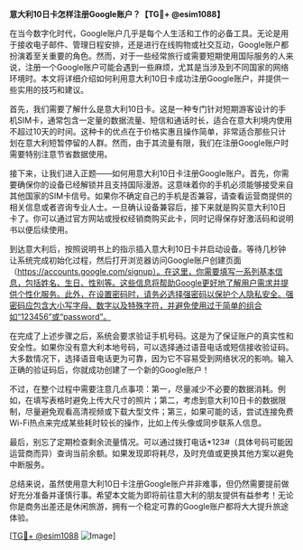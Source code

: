 **意大利10日卡怎样注册Google账户？【TG💪+ @esim1088】**

在当今数字化时代，Google账户几乎是每个人生活和工作的必备工具。无论是用于接收电子邮件、管理日程安排，还是进行在线购物或社交互动，Google账户都扮演着至关重要的角色。然而，对于一些经常旅行或需要短期使用国际服务的人来说，注册一个Google账户可能会遇到一些麻烦，尤其是当涉及到不同国家的网络环境时。本文将详细介绍如何利用意大利10日卡成功注册Google账户，并提供一些实用的技巧和建议。

首先，我们需要了解什么是意大利10日卡。这是一种专门针对短期游客设计的手机SIM卡，通常包含一定量的数据流量、短信和通话时长，适合在意大利境内使用不超过10天的时间。这种卡的优点在于价格实惠且操作简单，非常适合那些只计划在意大利短暂停留的人群。然而，由于其流量有限，我们在注册Google账户时需要特别注意节省数据使用。

接下来，让我们进入正题——如何用意大利10日卡注册Google账户。首先，你需要确保你的设备已经解锁并且支持国际漫游。这意味着你的手机必须能够接受来自其他国家的SIM卡信号。如果你不确定自己的手机是否兼容，请查看运营商提供的相关信息或者咨询专业人士。一旦确认设备兼容后，接下来就是购买意大利10日卡了。你可以通过官方网站或授权经销商购买此卡，同时记得保存好激活码和说明书以便后续使用。

到达意大利后，按照说明书上的指示插入意大利10日卡并启动设备。等待几秒钟让系统完成初始化过程，然后打开浏览器访问Google账户创建页面（https://accounts.google.com/signup）。在这里，你需要填写一系列基本信息，包括姓名、生日、性别等。这些信息将帮助Google更好地了解用户需求并提供个性化服务。此外，在设置密码时，请务必选择强密码以保护个人隐私安全。强密码应包含大小写字母、数字以及特殊字符，并避免使用过于简单的组合如“123456”或“password”。

在完成了上述步骤之后，系统会要求验证手机号码。这是为了保证账户的真实性和安全性。如果你没有意大利本地号码，可以选择通过语音电话或短信接收验证码。大多数情况下，选择语音电话更为可靠，因为它不容易受到网络状况的影响。输入正确的验证码后，你就成功创建了一个新的Google账户！

不过，在整个过程中需要注意几点事项：第一，尽量减少不必要的数据消耗。例如，在填写表格时避免上传大尺寸的照片；第二，考虑到意大利10日卡的数据限制，尽量避免观看高清视频或下载大型文件；第三，如果可能的话，尝试连接免费Wi-Fi热点来完成某些耗时较长的操作，比如上传头像或同步联系人信息。

最后，别忘了定期检查剩余流量情况。可以通过拨打电话*123#（具体号码可能因运营商而异）查询当前余额。如果发现即将耗尽，及时充值或更换其他方案以避免中断服务。

总结来说，虽然使用意大利10日卡注册Google账户并非难事，但仍然需要提前做好充分准备并谨慎行事。希望本文能为即将前往意大利的朋友提供有益参考！无论你是商务出差还是休闲旅游，拥有一个稳定可靠的Google账户都将大大提升旅途体验。

[[TG💪+ @esim1088](https://t.me/s/esim1088) ![Image](https://i.postimg.cc/4NQfJmqS/Snipaste-2025-05-13-00-14-12.png)]